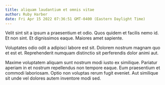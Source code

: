 ```yaml
---
title: aliquam laudantium et omnis vitae
author: Ruby Harber
date: Fri Apr 15 2022 07:36:51 GMT-0400 (Eastern Daylight Time)
---
```

Velit sint sit a ipsum a praesentium et odio. Quos quidem et facilis nemo id. Et non sint. Et dignissimos eaque. Maiores amet sapiente.

 Voluptates odio odit a adipisci labore est sit. Dolorem nostrum magnam quo et est et. Reprehenderit numquam distinctio sit perferendis dolor animi aut.

 Maxime voluptatem aliquam sunt nostrum modi iusto ex similique. Pariatur aperiam in et nostrum repellendus non tempore eaque. Eum praesentium et commodi laboriosam. Optio non voluptas rerum fugit eveniet. Aut similique sit unde vel dolores autem inventore modi sed.